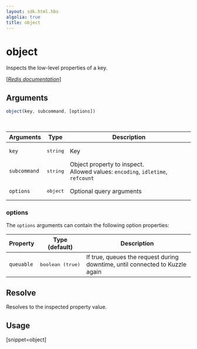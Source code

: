 ```yaml
---
layout: sdk.html.hbs
algolia: true
title: object
---
```


# object

Inspects the low-level properties of a key.

[[_Redis documentation_]](https://redis.io/commands/object)

## Arguments

```js
object(key, subcommand, [options])
```

<br/>

| Arguments    | Type    | Description |
|--------------|---------|-------------|
| `key` | <pre>string</pre> | Key |
| `subcommand` | <pre>string</pre> | Object property to inspect.<br/>Allowed values: `encoding`, `idletime`, `refcount` |
| ``options`` | <pre>object</pre> | Optional query arguments |

### options

The `options` arguments can contain the following option properties:

| Property   | Type (default)   | Description                       |
| ---------- | ------- | --------------------------------- |
| `queuable` | <pre>boolean (true)</pre> | If true, queues the request during downtime, until connected to Kuzzle again |

## Resolve

Resolves to the inspected property value.

## Usage

[snippet=object]
